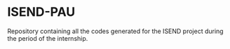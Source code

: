# ISEND-PAU
Repository containing all the codes generated for the ISEND project during the period of the internship.
